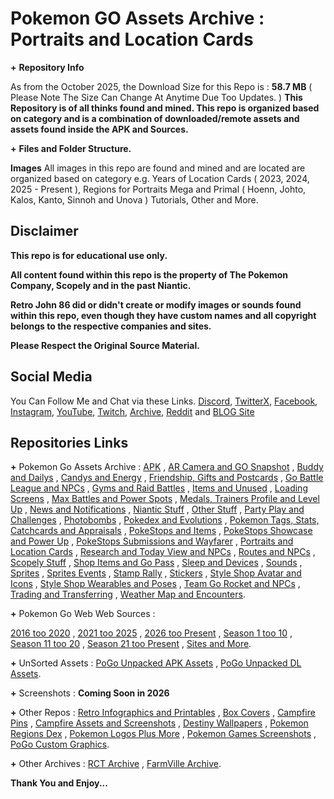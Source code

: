 # __**Pokemon GO Assets Archive**__ __**:**__ __**Portraits and Location Cards**__


**+** __**Repository Info**__

As from the October 2025, the Download Size for this Repo is : **58.7 MB** ( Please Note The Size Can Change At Anytime Due Too Updates. )
**This Repository is of all thinks found and mined. This repo is organized based on category and is a combination of downloaded/remote assets and assets found inside the APK and Sources.**


**+** __**Files and Folder Structure.**__

**Images**
All images in this repo are found and mined and are located are organized based on category e.g. Years of Location Cards ( 2023, 2024, 2025 - Present ), Regions for Portraits Mega and Primal ( Hoenn, Johto, Kalos, Kanto, Sinnoh and Unova ) Tutorials, Other and More.


## __**Disclaimer**__

**This repo is for educational use only.**

**All content found within this repo is the property of The Pokemon Company, Scopely and in the past Niantic.**

**Retro John 86 did or didn't create or modify images or sounds found within this repo, even though they have custom names and all copyright belongs to the respective companies and sites.**

**Please Respect the Original Source Material.**


## __**Social Media**__

You Can Follow Me and Chat via these Links. [Discord](https://discord.com/invite/XWphsEk), [TwitterX](https://x.com/Retro86Official), [Facebook](https://www.facebook.com/Retro86Official), [Instagram](https://www.instagram.com/retrojohn86), [YouTube](https://www.youtube.com/channel/UCUw02MHKeo3mGfNDMvBn_eQ), [Twitch](https://www.twitch.tv/retrojohn86), [Archive](https://archive.org/details/@retro_john_86), [Reddit](https://www.reddit.com/user/RetroJohn86/) and [BLOG Site](https://retrojohn86.blogspot.com/)


## __**Repositories Links**__

**+** Pokemon Go Assets Archive : [APK](https://github.com/RetroJohn86/Pokemon-Go-Assets-Archive-APK) , [AR Camera and GO Snapshot](https://github.com/RetroJohn86/Pokemon-Go-Assets-Archive-AR-Camera-and-GO-Snapshot) , [Buddy and Dailys](https://github.com/RetroJohn86/Pokemon-Go-Assets-Archive-Buddy-and-Dailys) , [Candys and Energy](https://github.com/RetroJohn86/Pokemon-Go-Assets-Archive-Candys-and-Energy) , [Friendship, Gifts and Postcards](https://github.com/RetroJohn86/Pokemon-Go-Assets-Archive-Friendship-Gifts-and-Postcards) , [Go Battle League and NPCs](https://github.com/RetroJohn86/Pokemon-Go-Assets-Archive-Go-Battle-League-and-NPCs) , [Gyms and Raid Battles](https://github.com/RetroJohn86/Pokemon-Go-Assets-Archive-Gyms-and-Raid-Battles) , [Items and Unused](https://github.com/RetroJohn86/Pokemon-Go-Assets-Archive-Items-and-Unused) , [Loading Screens](https://github.com/RetroJohn86/Pokemon-Go-Assets-Archive-Loading-Screens) , [Max Battles and Power Spots](https://github.com/RetroJohn86/Pokemon-Go-Assets-Archive-Max-Battles-and-Power-Spots) , [Medals, Trainers Profile and Level Up](https://github.com/RetroJohn86/Pokemon-Go-Assets-Archive-Medals-Trainers-Profile-and-Level-Up) , [News and Notifications](https://github.com/RetroJohn86/Pokemon-Go-Assets-Archive-News-and-Notifications) , [Niantic Stuff](https://github.com/RetroJohn86/Pokemon-Go-Assets-Archive-Niantic-Stuff) , [Other Stuff](https://github.com/RetroJohn86/Pokemon-Go-Assets-Archive-Other-Stuff) , [Party Play and Challenges](https://github.com/RetroJohn86/Pokemon-Go-Assets-Archive-Party-Play-and-Challenges) , [Photobombs](https://github.com/RetroJohn86/Pokemon-Go-Assets-Archive-Photobombs) , [Pokedex and Evolutions](https://github.com/RetroJohn86/Pokemon-Go-Assets-Archive-Pokedex-and-Evolutions) , [Pokemon Tags, Stats, Catchcards and Appraisals](https://github.com/RetroJohn86/Pokemon-Go-Assets-Archive-Pokemon-Tags-Stats-Sizes-Catchcards-and-Appraisals) , [PokeStops and Items](https://github.com/RetroJohn86/Pokemon-Go-Assets-Archive-PokeStops-and-Items) , [PokeStops Showcase and Power Up](https://github.com/RetroJohn86/Pokemon-Go-Assets-Archive-PokeStops-Showcase-and-Power-Up) , [PokeStops Submissions and Wayfarer](https://github.com/RetroJohn86/Pokemon-Go-Assets-Archive-PokeStops-Submissions-and-Wayfarer) , [Portraits and Location Cards](https://github.com/RetroJohn86/Pokemon-Go-Assets-Archive-Portraits-and-Location-Cards) , [Research and Today View and NPCs](https://github.com/RetroJohn86/Pokemon-Go-Assets-Archive-Research-Today-View-and-NPCs) , [Routes and NPCs](https://github.com/RetroJohn86/Pokemon-Go-Assets-Archive-Routes-and-NPCs) , [Scopely Stuff](https://github.com/RetroJohn86/Pokemon-Go-Assets-Archive-Scopely-Stuff) , [Shop Items and Go Pass](https://github.com/RetroJohn86/Pokemon-Go-Assets-Archive-Shop-Items-and-Go-Pass) , [Sleep and Devices](https://github.com/RetroJohn86/Pokemon-Go-Assets-Archive-Sleep-and-Devices) , [Sounds](https://github.com/RetroJohn86/Pokemon-Go-Assets-Archive-Sounds) , [Sprites](https://github.com/RetroJohn86/Pokemon-Go-Assets-Archive-Sprites) , [Sprites Events](https://github.com/RetroJohn86/Pokemon-Go-Assets-Archive-Sprites-Events) , [Stamp Rally](https://github.com/RetroJohn86/Pokemon-Go-Assets-Archive-Stamp-Rally) , [Stickers](https://github.com/RetroJohn86/Pokemon-Go-Assets-Archive-Stickers) , [Style Shop Avatar and Icons](https://github.com/RetroJohn86/Pokemon-Go-Assets-Archive-Style-Shop-Avatar-and-Icons) , [Style Shop Wearables and Poses](https://github.com/RetroJohn86/Pokemon-Go-Assets-Archive-Style-Shop-Wearables-and-Poses) , [Team Go Rocket and NPCs](https://github.com/RetroJohn86/Pokemon-Go-Assets-Archive-Team-Go-Rocket-and-NPCs) , [Trading and Transferring](https://github.com/RetroJohn86/Pokemon-Go-Assets-Archive-Trading-and-Transferring) , [Weather Map and Encounters](https://github.com/RetroJohn86/Pokemon-Go-Assets-Archive-Weather-Map-and-Encounters).

**+** Pokemon Go Web Web Sources : 

[2016 too 2020](https://github.com/RetroJohn86/Pokemon-Go-Assets-Web-Sources-Archive-2016-too-2020) , [2021 too 2025](https://github.com/RetroJohn86/Pokemon-Go-Assets-Web-Sources-Archive-2021-too-2025) , [2026 too Present](https://github.com/RetroJohn86/Pokemon-Go-Assets-Web-Sources-Archive-2026-too-Present) , [Season 1 too 10](https://github.com/RetroJohn86/Pokemon-Go-Web-Sources-Archive-Season-1-too-10) , [Season 11 too 20](https://github.com/RetroJohn86/Pokemon-Go-Assets-Web-Sources-Archive-Season-11-too-20) , [Season 21 too Present](https://github.com/RetroJohn86/Pokemon-Go-Assets-Web-Sources-Archive-Season-21-too-Present) , [Sites and More](https://github.com/RetroJohn86/Pokemon-Go-Assets-Web-Sources-Archive-Sites-and-More).

**+** UnSorted Assets : [PoGo Unpacked APK Assets](https://github.com/RetroJohn86/PoGo-Unpacked-APK-Assets) , [PoGo Unpacked DL Assets](https://github.com/RetroJohn86/PoGo-Unpacked-DL-Assets).

**+** Screenshots : **Coming Soon in 2026**

**+** Other Repos : [Retro Infographics and Printables](https://github.com/RetroJohn86/Retro-Infographics-and-Printables) , [Box Covers](https://github.com/RetroJohn86/Box-Covers) , [Campfire Pins](https://github.com/RetroJohn86/Campfire-Pins) , [Campfire Assets and Screenshots](https://github.com/RetroJohn86/Campfire-Assets-and-Screenshots) , [Destiny Wallpapers](https://github.com/RetroJohn86/Destiny-Wallpapers) , [Pokemon Regions Dex](https://github.com/RetroJohn86/Pokemon-Regions-Dex) , [Pokemon Logos Plus More](https://github.com/RetroJohn86/Pokemon-Logos-Plus-More) , [Pokemon Games Screenshots](https://github.com/RetroJohn86/Pokemon-Games-Screenshots) , [PoGo Custom Graphics](https://github.com/RetroJohn86/Pokemon-Go-Custom-Graphics).

**+** Other Archives : [RCT Archive](https://github.com/RetroJohn86/RCT-Archive) , [FarmVille Archive](https://github.com/RetroJohn86/FarmVille-Archive).



__**Thank You and Enjoy...**__